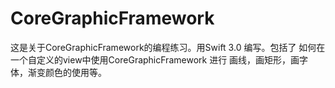 # CoreGraphicFramework
这是关于CoreGraphicFramework的编程练习。用Swift 3.0 编写。包括了 如何在一个自定义的view中使用CoreGraphicFramework 进行 画线，画矩形，画字体，渐变颜色的使用等。
